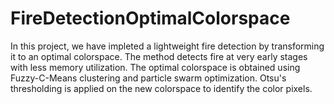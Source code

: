# FireDetectionOptimalColorspace
In this project, we have impleted a lightweight fire detection by transforming it to an optimal colorspace. The method detects fire at very early stages with less memory utilization. The optimal colorspace is obtained using Fuzzy-C-Means clustering and particle swarm optimization. Otsu's thresholding is applied on the new colorspace to identify the color pixels. 

